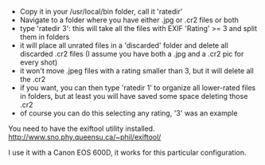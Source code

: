 - Copy it in your /usr/local/bin folder, call it 'ratedir'
- Navigate to a folder where you have either .jpg or .cr2 files or both
- type 'ratedir 3': this will take all the files with EXIF 'Rating' >= 3 and split them in folders
- it will place all unrated files in a 'discarded' folder and delete all discarded .cr2 files (I assume you have both a .jpg and a .cr2 pic for every shot)
- it won't move .jpeg files with a rating smaller than 3, but it will delete all the .cr2
- if you want, you can then type 'ratedir 1' to organize all lower-rated files in folders, but at least you will have saved some space deleting those .cr2
- of course you can do this selecting any rating, '3' was an example

You need to have the exiftool utility installed. http://www.sno.phy.queensu.ca/~phil/exiftool/

I use it with a Canon EOS 600D, it works for this particular configuration.
